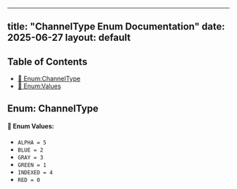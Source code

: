 <!-- Formatted by A³BS formatter.py -->
<!-- Generated by A³BS document.py -->
---
title: "ChannelType Enum Documentation"
date: 2025-06-27
layout: default
---

## Table of Contents
- [🔧 Enum:ChannelType](#enum-channeltype)
- [🔧 Enum:Values](#enum-values)
## Enum: ChannelType
#### 📝 Enum Values:
<a name="enum-values"></a>
  - `ALPHA = 5`
  - `BLUE = 2`
  - `GRAY = 3`
  - `GREEN = 1`
  - `INDEXED = 4`
  - `RED = 0`